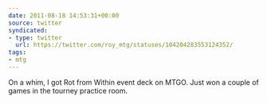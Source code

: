 ```yaml
---
date: 2011-08-18 14:53:31+00:00
source: twitter
syndicated:
- type: twitter
  url: https://twitter.com/roy_mtg/statuses/104204283553124352/
tags:
- mtg
---
```


On a whim, I got Rot from Within event deck on MTGO. Just won a couple of games in the tourney practice room.